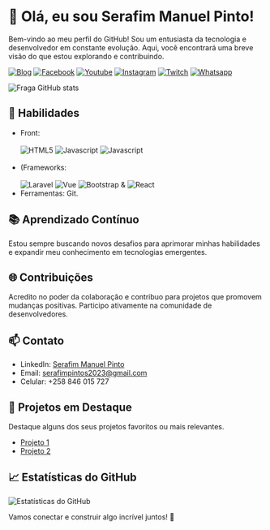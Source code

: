 # 👋 Olá, eu sou Serafim Manuel Pinto!

Bem-vindo ao meu perfil do GitHub! Sou um entusiasta da tecnologia e desenvolvedor em constante evolução. Aqui, você encontrará uma breve visão do que estou explorando e contribuindo.


[![Blog](https://img.shields.io/website?label=pintodev.tech&style=for-the-badge&url=https://pintodev.tech/)]([https://pintodev.tech](https://serafimpintos2023.wixsite.com/pintodeveloper/portfolio))
[![Facebook](https://img.shields.io/badge/Facebook-1877F2?style=for-the-badge&logo=facebook&logoColor=white)](https://web.facebook.com/PintoDeveloper)
[![Youtube](https://img.shields.io/badge/YouTube-FF0000?style=for-the-badge&logo=youtube&logoColor=white)](https://youtube.com/pintodev)
[![Instagram](https://img.shields.io/badge/Instagram-E4405F?style=for-the-badge&logo=instagram&logoColor=white)](https://instagram.com/pinto.developer)
[![Twitch](https://img.shields.io/badge/Twitch-9146FF?style=for-the-badge&logo=twitch&logoColor=white)](https://pintodev.tech)
[![Whatsapp](https://img.shields.io/badge/WhatsApp-25D366?style=for-the-badge&logo=whatsapp&logoColor=white)](https://wa.me/+258846015727)

![Fraga GitHub stats](https://github-readme-stats.vercel.app/api?username=PintoDev&show_icons=true&theme=dracula&count_private=true)

## 🚀 Habilidades
- Front: <Br> <Br>
![HTML5](https://img.shields.io/badge/HTML5-E34F26?style=for-the-badge&logo=html5&logoColor=white)
 ![Javascript](https://img.shields.io/badge/CSS3-1572B6?style=for-the-badge&logo=css3&logoColor=white)
![Javascript](https://img.shields.io/badge/JavaScript-F7DF1E?style=for-the-badge&logo=javascript&logoColor=black) <Br><Br>
- (Frameworks: <br>  <Br>![Laravel](https://img.shields.io/badge/Laravel-FF2D20?style=for-the-badge&logo=laravel&logoColor=white) ![Vue](https://img.shields.io/badge/Vue.js-35495E?style=for-the-badge&logo=vue.js&logoColor=4FC08D) ![Bootstrap](https://img.shields.io/badge/Bootstrap-563D7C?style=for-the-badge&logo=bootstrap&logoColor=white) & ![React](https://img.shields.io/badge/React-20232A?style=for-the-badge&logo=react&logoColor=61DAFB)
- Ferramentas: Git.

## 📚 Aprendizado Contínuo

Estou sempre buscando novos desafios para aprimorar minhas habilidades e expandir meu conhecimento em tecnologias emergentes.

## 🌐 Contribuições

Acredito no poder da colaboração e contribuo para projetos que promovem mudanças positivas. Participo ativamente na comunidade de desenvolvedores.

## 📫 Contato

- LinkedIn: [Serafim Manuel Pinto](https://www.linkedin.com/in/serafim-pintodev)
- Email: serafimpintos2023@gmail.com
- Celular: +258 846 015 727

## 🚀 Projetos em Destaque

Destaque alguns dos seus projetos favoritos ou mais relevantes.

- [Projeto 1](link_para_projeto_1)
- [Projeto 2](link_para_projeto_2)

## 📈 Estatísticas do GitHub

![Estatísticas do GitHub](https://github-readme-stats.vercel.app/api?username=PintoDev&show_icons=true&theme=radical)

Vamos conectar e construir algo incrível juntos! 🌟

